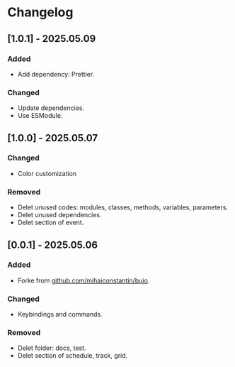 # Changelog

## [1.0.1] - 2025.05.09

### Added

- Add dependency: Prettier.

### Changed

- Update dependencies.
- Use ESModule.

## [1.0.0] - 2025.05.07

### Changed

- Color customization

### Removed

- Delet unused codes: modules, classes, methods, variables, parameters.
- Delet unused dependencies.
- Delet section of event.

## [0.0.1] - 2025.05.06

### Added

- Forke from [github.com/mihaiconstantin/bujo](https://github.com/mihaiconstantin/bujo).

### Changed

- Keybindings and commands.

### Removed

- Delet folder: docs, test.
- Delet section of schedule, track, grid.

